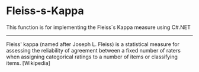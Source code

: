 # Fleiss-s-Kappa
This function is for implementing the Fleiss`s Kappa measure using C#.NET
- - - - - - - - - - - - - - - - - - - - - - - - - - - - - - - - - - - - - - 
Fleiss' kappa (named after Joseph L. Fleiss) is a statistical measure for assessing the reliability of agreement between a fixed number of raters when assigning categorical ratings to a number of items or classifying items. [Wikipedia]
